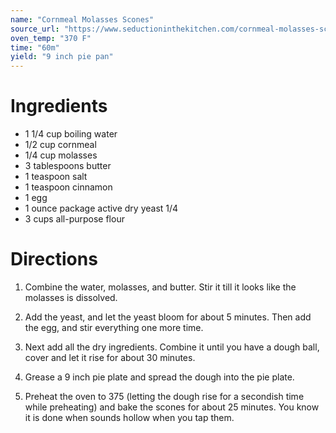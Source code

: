 ```yaml
---
name: "Cornmeal Molasses Scones"
source_url: "https://www.seductioninthekitchen.com/cornmeal-molasses-scones/"
oven_temp: "370 F"
time: "60m"
yield: "9 inch pie pan"
---
```


# Ingredients


- 1 1/4 cup boiling water
- 1/2 cup cornmeal
- 1/4 cup molasses
- 3 tablespoons butter
- 1 teaspoon salt
- 1 teaspoon cinnamon
- 1 egg
- 1 ounce package active dry yeast 1/4
- 3 cups all-purpose flour



# Directions

1. Combine the water, molasses, and butter. Stir it till it looks like the molasses is dissolved. 

2. Add the yeast, and let the yeast bloom for about 5 minutes. Then add the egg, and stir everything one more time.

3. Next add all the dry ingredients. Combine it until you have a dough ball, cover and let it rise for about 30 minutes.

4. Grease a 9 inch pie plate and spread the dough into the pie plate.

5. Preheat the oven to 375 (letting the dough rise for a secondish time while preheating) and bake the scones for about 25 minutes. You know it is done when sounds hollow when you tap them.
